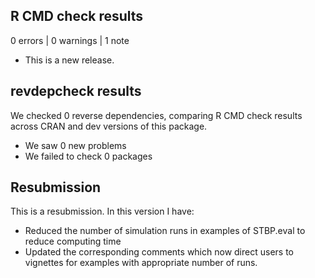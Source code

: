 ## R CMD check results

0 errors | 0 warnings | 1 note

* This is a new release.

## revdepcheck results

We checked 0 reverse dependencies, comparing R CMD check results across CRAN and dev versions of this package.

 * We saw 0 new problems
 * We failed to check 0 packages
 
## Resubmission

This is a resubmission. In this version I have:

 * Reduced the number of simulation runs in examples of STBP.eval to reduce computing time
 * Updated the corresponding comments which now direct users to vignettes for examples with appropriate number of runs.
